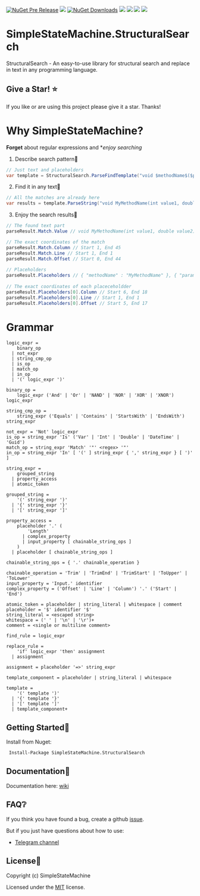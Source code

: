 [![NuGet Pre Release](https://img.shields.io/nuget/vpre/SimpleStateMachine.StructuralSearch.svg)](https://www.nuget.org/packages/SimpleStateMachine.StructuralSearch) [![](https://img.shields.io/github/stars/SimpleStateMachine/SimpleStateMachine.StructuralSearch)](https://github.com/SimpleStateMachine/SimpleStateMachine.StructuralSearch)  [![NuGet Downloads](https://img.shields.io/nuget/dt/SimpleStateMachine.StructuralSearch)](https://www.nuget.org/packages/SimpleStateMachine.StructuralSearch) [![](https://img.shields.io/github/license/SimpleStateMachine/SimpleStateMachine.StructuralSearch)](https://github.com/SimpleStateMachine/SimpleStateMachine.StructuralSearch) [![](https://img.shields.io/github/languages/code-size/SimpleStateMachine/SimpleStateMachine.StructuralSearch)](https://github.com/SimpleStateMachine/SimpleStateMachine.StructuralSearch) 
 [![]( https://img.shields.io/github/last-commit/SimpleStateMachine/SimpleStateMachine.StructuralSearch)](https://github.com/SimpleStateMachine/SimpleStateMachine.StructuralSearch) [![](https://img.shields.io/badge/chat-telegram-blue.svg)](https://t.me/joinchat/HMLJFkv9do6aDV188rhd0w)
# SimpleStateMachine.StructuralSearch

StructuralSearch - An easy-to-use library for structural search and replace in text in any programming language.

## Give a Star! :star:
If you like or are using this project please give it a star. Thanks!

# Why SimpleStateMachine?
**Forget** about regular expressions and **enjoy searching*

1. Describe search pattern🔎
```C#
// Just text and placeholders
var template = StructuralSearch.ParseFindTemplate("void $methodName$($params$)")
```
2. Find it in any text📄
```C#
// All the matches are already here
var results = template.ParseString("void MyMethodName(int value1, double value2)"
``` 
3. Enjoy the search results📑
```C#
// The found text part
parseResult.Match.Value // void MyMethodName(int value1, double value2)

// The exact coordinates of the match
parseResult.Match.Column // Start 1, End 45
parseResult.Match.Line // Start 1, End 1
parseResult.Match.Offset // Start 0, End 44
    
// Placeholders
parseResult.Placeholders // { "methodName" : "MyMethodName" }, { "params": "int value1, double value2" }
    
// The exact coordinates of each placeceholdder
parseResult.Placeholders[0].Column // Start 6, End 18
parseResult.Placeholders[0].Line // Start 1, End 1
parseResult.Placeholders[0].Offset // Start 5, End 17

```

# Grammar
```ebnf
logic_expr =
    binary_op
  | not_expr
  | string_cmp_op
  | is_op
  | match_op
  | in_op
  | '(' logic_expr ')'

binary_op =
    logic_expr ('And' | 'Or' | 'NAND' | 'NOR' | 'XOR' | 'XNOR') logic_expr

string_cmp_op =
    string_expr ('Equals' | 'Contains' | 'StartsWith' | 'EndsWith') string_expr

not_expr = 'Not' logic_expr
is_op = string_expr 'Is' ('Var' | 'Int' | 'Double' | 'DateTime' | 'Guid')
match_op = string_expr 'Match' '"' <regex> '"'
in_op = string_expr 'In' [ '(' ] string_expr { ',' string_expr } [ ')' ]

string_expr =
    grouped_string
  | property_access
  | atomic_token

grouped_string =
    '(' string_expr ')'
  | '{' string_expr '}'
  | '[' string_expr ']'

property_access =
    placeholder '.' (
        'Length'
      | complex_property
      | input_property [ chainable_string_ops ]
    )
  | placeholder [ chainable_string_ops ]

chainable_string_ops = { '.' chainable_operation }

chainable_operation = 'Trim' | 'TrimEnd' | 'TrimStart' | 'ToUpper' | 'ToLower'
input_property = 'Input.' identifier
complex_property = ('Offset' | 'Line' | 'Column') '.' ('Start' | 'End')

atomic_token = placeholder | string_literal | whitespace | comment
placeholder = '$' identifier '$'
string_literal = <escaped string>
whitespace = (' ' | '\n' | '\r')+
comment = <single or multiline comment>

find_rule = logic_expr

replace_rule =
    'if' logic_expr 'then' assignment
  | assignment

assignment = placeholder '=>' string_expr

template_component = placeholder | string_literal | whitespace

template =
    '(' template ')'
  | '{' template '}'
  | '[' template ']'
  | template_component+
```

## Getting Started📂
Install from Nuget:
```sh
 Install-Package SimpleStateMachine.StructuralSearch
```

## Documentation📄
Documentation here: [wiki](https://github.com/SimpleStateMachine/SimpleStateMachine.StructuralSearch/wiki)

## FAQ❔
If you think you have found a bug, create a github [issue](https://github.com/SimpleStateMachine/SimpleStateMachine.StructuralSearch/issues).

But if you just have questions about how to use:

- [Telegram channel](https://t.me/joinchat/HMLJFkv9do6aDV188rhd0w)

## License📑

Copyright (c) SimpleStateMachine

Licensed under the [MIT](LICENSE) license.
